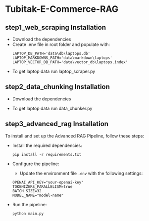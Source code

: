 # Tubitak-E-Commerce-RAG

## step1_web_scraping Installation

- Download the dependencies
- Create .env file in root folder and populate with:
  ```
  LAPTOP_DB_PATH='data\db\laptops.db'
  LAPTOP_MARKDOWNS_PATH='data\markdown\laptops'
  LAPTOP_VECTOR_DB_PATH='data\vector_db\laptops.index'
  ```
- To get laptop data run laptop_scraper.py

## step2_data_chunking Installation

- Download the dependencies

- To get laptop data run data_chunker.py

## step3_advanced_rag Installation

To install and set up the Advanced RAG Pipeline, follow these steps:

- Install the required dependencies:

  ```shell
  pip install -r requirements.txt
  ```

- Configure the pipeline:

  - Update the environment file `.env` with the following settings:

  ```shell
  OPENAI_API_KEY="your-openai-key"
  TOKENIZERS_PARALLELISM=true
  BATCH_SIZE=32
  MODEL_NAME="model-name"
  ```

- Run the pipeline:

  ```shell
  python main.py
  ```
